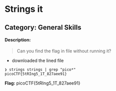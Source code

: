 # Strings it
## Category: General Skills

#### Description:
> Can you find the flag in file without running it?
 * downloaded the lined file

```Console
❯ strings strings | grep "pico*"
picoCTF{5tRIng5_1T_827aee91}
```

__Flag:__ picoCTF{5tRIng5_1T_827aee91}
